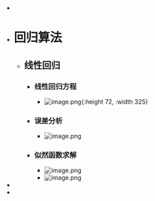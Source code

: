 -
- # 回归算法
	- ## 线性回归
		- ### 线性回归方程
			- ![image.png](../assets/image_1663387201251_0.png){:height 72, :width 325}
		- ### 误差分析
			- ![image.png](../assets/image_1663387306695_0.png)
		- ### 似然函数求解
			- ![image.png](../assets/image_1663387378560_0.png)
			- ![image.png](../assets/image_1663387395463_0.png)
-
-